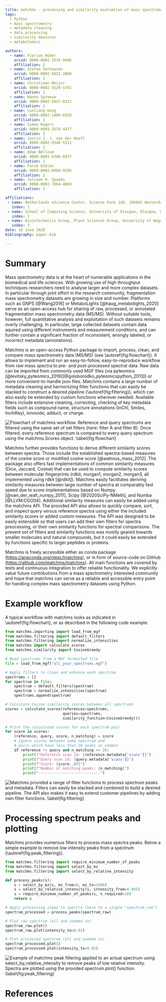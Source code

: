 ```yaml
---
title: matchms - processing and similarity evaluation of mass spectrometry data.
tags:
  - Python
  - mass spectrometry
  - metadata cleaning
  - data processing
  - similarity measures
  - metabolomics

authors:
  - name: Florian Huber
    orcid: 0000-0002-3535-9406
    affiliation: 1
  - name: Stefan Verhoeven
    orcid: 0000-0002-5821-2060
    affiliation: 1
  - name: Christiaan Meijer
    orcid: 0000-0002-5529-5761
    affiliation: 1
  - name: Hanno Spreeuw
    orcid: 0000-0002-5057-0322
    affiliation: 1
  - name: Cunliang Geng
    orcid: 0000-0002-1409-8358
    affiliation: 1
  - name: Simon Rogers
    orcid: 0000-0003-3578-4477
    affiliation: 2
  - name: Justin J. J. van der Hooft
    orcid: 0000-0002-9340-5511
    affiliation: 3
  - name: Adam Belloum
    orcid: 0000-0001-6306-6937
    affiliation: 1
  - name: Faruk Diblen
    orcid: 0000-0002-0989-929X
    affiliation: 1
  - name: Juriaan H. Spaaks
    orcid: 0000-0002-7064-4069
    affiliation: 1

affiliations:
 - name: Netherlands eScience Center, Science Park 140, 1098XG Amsterdam, The Netherlands
   index: 1
 - name: School of Computing Science, University of Glasgow, Glasgow, United Kingdom
   index: 2
 - name: Bioinformatics Group, Plant Sciences Group, University of Wageningen, Wageningen, the Netherlands
   index: 3
date: 16 June 2020
bibliography: paper.bib

---
```


# Summary

Mass spectrometry data is at the heart of numerable applications in the biomedical and life sciences.
With growing use of high throughput techniques researchers need to analyse larger and more complex datasets. In particular through joint effort in the research community, fragmentation mass spectrometry datasets are growing in size and number.
Platforms such as GNPS [@Wang2016] or MetaboLights [@haug_metabolights_2020] serve as an open-access hub for sharing of raw, processed, or annotated fragmentation mass spectrometry data (MS/MS).
Without suitable tools, however, full quantitative analysis and exploitation of such datasets remains overly challenging.
In particular, large collected datasets contain data aquired using different instruments and measurement conditions, and can further contain a significant fraction of inconsistent, wrongly labeled, or incorrect metadata (annotations).

Matchms is an open-access Python package to import, process, clean, and compare mass spectrometry data (MS/MS) (see \autoref{fig:flowchart}).
It allows to implement and run an easy-to-follow, easy-to-reproduce workflow from raw mass spectra to pre- and post-processed spectral data. 
Raw data can be imported from commonly used MGF files (via pyteomics [@levitsky_pyteomics_2019][@goloborodko_pyteomicspython_2013]) or more convenient-to-handle json files. 
Matchms contains a large number of metadata cleaning and harmonizing filter functions that can easily be stacked to construct a desired pipeline (\autoref{fig:filtering}), which can also easily be extended by custom functions wherever needed. Available filters include extensive cleaning, correcting, checking of key metadata fields such as compound name, structure annotations (InChI, Smiles, InchiKey), ionmode, adduct, or charge. 

![Flowchart of matchms workflow. Reference and query spectrums are filtered using the same set of set filters (here: filter A and filter B). Once filtered, every reference spectrum is compared to every query spectrum using the _matchms.Scores_ object. \label{fig:flowchart}](flowchart_matchms.png)

Matchms further provides functions to derive different similarity scores between spectra. Those include the established spectra-based measures of the cosine score or modified cosine score [@watrous_mass_2012].
The package also offers fast implementations of common similarity measures (Dice, Jaccard, Cosine) that can be used to compute similarity scores between molecular fingerprints (rdkit, morgan1, morgan2, morgan3, all implemented using rdkit [@rdkit]).
Matchms easily facilitates deriving similarity measures between large number of spectra at comparably fast speed due to score implementations based on Numpy [@van_der_walt_numpy_2011], Scipy [@2020SciPy-NMeth], and Numba [@LLVM:CGO04]. Additional similarity measures can easily be added using the matchms API. 
The provided API also allows to quickly compare, sort, and inspect query versus reference spectra using either the included similarity scores or added custom measures.
The API was designed to be easily extensible so that users can add their own filters for spectra preocessing, or their own similarity functions for spectral comparisons.
The present set of filters and similarity functions was mostly geared towards smaller molecules and natural compounds, but it could easily be extended by functions specific to larger peptides or proteins.

Matchms is freely accessible either as conda package (https://anaconda.org/nlesc/matchms), or in form of source-code on GitHub (https://github.com/matchms/matchms).
All main functions are covered by tests and continuous integration to offer reliable functionality.
We explicitly value future contributions from a mass spectrometry interested community and hope that matchms can serve as a reliable and accessible entry point for handling complex mass spectrometry datasets using Python. 


# Example workflow
A typical workflow with matchms looks as indicated in \autoref{fig:flowchart}, or as described in the following code example.
```python
from matchms.importing import load_from_mgf
from matchms.filtering import default_filters
from matchms.filtering import normalize_intensities
from matchms import calculate_scores
from matchms.similarity import CosineGreedy

# Read spectrums from a MGF formatted file
file = load_from_mgf("all_your_spectrums.mgf")

# Apply filters to clean and enhance each spectrum
spectrums = []
for spectrum in file:
    spectrum = default_filters(spectrum)
    spectrum = normalize_intensities(spectrum)
    spectrums.append(spectrum)

# Calculate Cosine similarity scores between all spectrums
scores = calculate_scores(references=spectrums,
                          queries=spectrums,
                          similarity_function=CosineGreedy())

# Print the calculated scores for each spectrum pair
for score in scores:
    (reference, query, score, n_matching) = score
    # Ignore scores between same spectrum and
    # pairs which have less than 20 peaks in common
    if reference != query and n_matching >= 20:
        print(f"Reference scan id: {reference.metadata['scans']}")
        print(f"Query scan id: {query.metadata['scans']}")
        print(f"Score: {score:.4f}")
        print(f"Number of matching peaks: {n_matching}")
        print("----------------------------")
```

![Matchms provided a range of filter functions to process spectrum peaks and metadata. Filters can easily be stacked and combined to build a desired pipeline. The API also makes it easy to extend customer pipelines by adding own filter functions. \label{fig:filtering}](filtering_sketch.png)

# Processing spectrum peaks and plotting
Matchms provides numerous filters to process mass spectra peaks. Below a simple example to remove low intensity peaks from a spectrum (\autoref{fig:peak_filtering}).
```python
from matchms.filtering import require_minimum_number_of_peaks
from matchms.filtering import select_by_mz
from matchms.filtering import select_by_relative_intensity

def process_peaks(s):
    s = select_by_mz(s, mz_from=0, mz_to=1000)
    s = select_by_relative_intensity(s, intensity_from=0.001)
    s = require_minimum_number_of_peaks(s, n_required=10)
    return s

# Apply processing steps to spectra (here to a single "spectrum_raw")
spectrum_processed = process_peaks(spectrum_raw)

# Plot raw spectrum (all and zoomed in)
spectrum_raw.plot()
spectrum_raw.plot(intensity_to=0.02)

# Plot processed spectrum (all and zoomed in)
spectrum_processed.plot()
spectrum_processed.plot(intensity_to=0.02)
```

![Example of matchms peak filtering applied to an actual spectrum using ``select_by_relative_intensity`` to remove peaks of low relative intensity. Spectra are plotted using the provided ``spectrum.plot()`` function. \label{fig:peak_filtering}](peak_filtering.png)


# References
